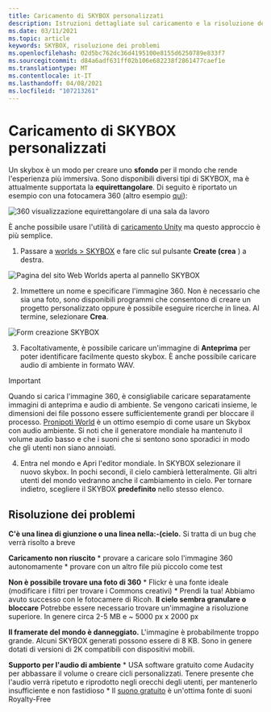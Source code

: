 ```yaml
---
title: Caricamento di SKYBOX personalizzati
description: Istruzioni dettagliate sul caricamento e la risoluzione dei problemi di SKYBOX personalizzati in AltspaceVR.
ms.date: 03/11/2021
ms.topic: article
keywords: SKYBOX, risoluzione dei problemi
ms.openlocfilehash: 02d5bc762dc36d4195100e8155d6250789e833f7
ms.sourcegitcommit: d84a6adf631ff02b106e682238f2861477caef1e
ms.translationtype: MT
ms.contentlocale: it-IT
ms.lasthandoff: 04/08/2021
ms.locfileid: "107213261"
---
```

# <a name="uploading-custom-skyboxes"></a>Caricamento di SKYBOX personalizzati

Un skybox è un modo per creare uno **sfondo** per il mondo che rende l'esperienza più immersiva. Sono disponibili diversi tipi di SKYBOX, ma è attualmente supportata la **equirettangolare**. Di seguito è riportato un esempio con una fotocamera 360 (altro esempio [qui](http://moments.mankindforward.com/)): 

![360 visualizzazione equirettangolare di una sala da lavoro](images/custom-skyboxes-img-01.jpeg)

È anche possibile usare l'utilità di [caricamento Unity](world-building-toolkit-getting-started.md) ma questo approccio è più semplice.

1. Passare a [worlds > SKYBOX](https://account.altvr.com/skyboxes) e fare clic sul pulsante **Create (crea** ) a destra.

![Pagina del sito Web Worlds aperta al pannello SKYBOX](images/custom-skyboxes-img-02.png)

2. Immettere un nome e specificare l'immagine 360. Non è necessario che sia una foto, sono disponibili programmi che consentono di creare un progetto personalizzato oppure è possibile eseguire ricerche in linea. Al termine, selezionare **Crea**. 

![Form creazione SKYBOX](images/custom-skyboxes-img-03.png)

3. Facoltativamente, è possibile caricare un'immagine di **Anteprima** per poter identificare facilmente questo skybox. È anche possibile caricare audio di ambiente in formato WAV. 

> [!IMPORTANT]
> Quando si carica l'immagine 360, è consigliabile caricare separatamente immagini di anteprima e audio di ambiente. Se vengono caricati insieme, le dimensioni dei file possono essere sufficientemente grandi per bloccare il processo. [Pronipoti World](https://account.altvr.com/worlds/1004174988393054363/spaces/1084431533181240311) è un ottimo esempio di come usare un Skybox con audio ambiente. Si noti che il generatore mondiale ha mantenuto il volume audio basso e che i suoni che si sentono sono sporadici in modo che gli utenti non siano annoiati. 

4. Entra nel mondo e Apri l'editor mondiale. In SKYBOX selezionare il nuovo skybox. In pochi secondi, il cielo cambierà letteralmente. Gli altri utenti del mondo vedranno anche il cambiamento in cielo. Per tornare indietro, scegliere il SKYBOX **predefinito** nello stesso elenco. 

## <a name="troubleshooting"></a>Risoluzione dei problemi

**C'è una linea di giunzione o una linea nella:-(cielo.** Si tratta di un bug che verrà risolto a breve

**Caricamento non riuscito**
    * provare a caricare solo l'immagine 360 autonomamente
    * provare con un altro file più piccolo come test

**Non è possibile trovare una foto di 360**
    * Flickr è una fonte ideale (modificare i filtri per trovare i Commons creativi)
    * Prendi la tua! Abbiamo avuto successo con le fotocamere di Ricoh. 
**Il cielo sembra granulare o bloccare** Potrebbe essere necessario trovare un'immagine a risoluzione superiore. In genere circa 2-5 MB e ~ 5000 px x 2000 px

**Il framerate del mondo è danneggiato.**
L'immagine è probabilmente troppo grande. Alcuni SKYBOX generati possono essere di 8 KB. Sono in genere dotati di versioni di 2K compatibili con dispositivi mobili.

**Supporto per l'audio di ambiente**
    * USA software gratuito come Audacity per abbassare il volume o creare cicli personalizzati. Tenere presente che l'audio verrà ripetuto e riprodotto negli orecchi degli utenti, per mantenerlo insufficiente e non fastidioso
    * Il [suono gratuito](https://freesound.org/) è un'ottima fonte di suoni Royalty-Free
